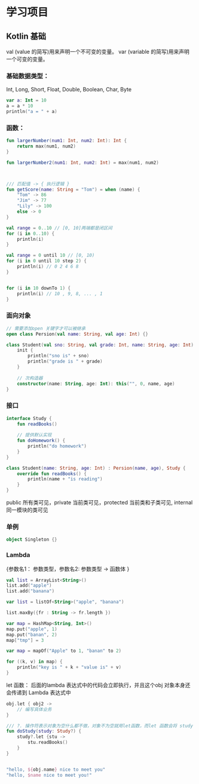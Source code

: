# 学习项目


## Kotlin 基础

val (value 的简写)用来声明一个不可变的变量。
var (variable 的简写)用来声明一个可变的变量。

### 基础数据类型：

Int, Long, Short, Float, Double, Boolean, Char, Byte

```kotlin
var a: Int = 10
a = a * 10
println("a = " + a)
```

### 函数：

```kotlin
fun largerNumber(num1: Int, num2: Int): Int {
    return max(num1, num2)
}

fun largerNumber2(num1: Int, num2: Int) = max(num1, num2)



/// 匹配值 -> { 执行逻辑 }
fun getScore(name: String = "Tom") = when (name) {
    "Tom" -> 86
    "Jim" -> 77
    "Lily" -> 100
    else -> 0
}

val range = 0..10 // [0, 10]两端都是闭区间
for (i in 0..10) {
    println(i)
}

val range = 0 until 10 // [0, 10)
for (i in 0 until 10 step 2) {
    println(i) // 0 2 4 6 8
}


for (i in 10 downTo 1) { 
    println(i) // 10 , 9, 8, ... , 1
}
```

### 面向对象

```kotlin
// 需要添加open 关键字才可以被继承
open class Persion(val name: String, val age: Int) {}

class Student(val sno: String, val grade: Int, name: String, age: Int): Persion(name, age) {
    init {
        println("sno is" + sno)
        println("grade is " + grade)
    }
    
    // 次构造器
    constructor(name: String, age: Int): this("", 0, name, age)
}
```

### 接口

```kotlin
interface Study {
    fun readBooks()
    
    // 提供默认实现
    fun doHomework() {
        println("do homework")
    }
}

class Student(name: String, age: Int) : Persion(name, age), Study {
    override fun readBooks() {
        println(name + "is reading")
    }
}
```


public 所有类可见，private 当前类可见，protected 当前类和子类可见, internal 同一模块的类可见

### 单例

```kotlin
object Singleton {}
```

### Lambda

{参数名1： 参数类型，参数名2: 参数类型 -> 函数体 }

```kotlin
val list = ArrayList<String>()
list.add("apple")
list.add("banana")

var list = listOf<String>("apple", "banana")

list.maxBy({fr : String -> fr.length })

var map = HashMap<String, Int>()
map.put("apple", 1)
map.put("banan", 2)
map["tmp"] = 3

var map = mapOf("Apple" to 1, "banan" to 2)

for ((k, v) in map) {
    println("key is " + k + "value is" + v)
}
```


let 函数： 后面的lambda 表达式中的代码会立即执行，并且这个obj 对象本身还会传递到 Lambda 表达式中

```kotlin
obj.let { obj2 -> 
    // 编写具体业务
}

/// ?. 操作符表示对象为空什么都不做，对象不为空就用let函数，而let 函数会将 study 对象本身传递到 lambda 中。此时 study 肯定不为空
fun doStudy(study: Study?) {
    study?.let {stu -> 
        stu.readBooks()
    }
}
```

```kotlin

"hello, ${obj.name} nice to meet you"
"hello, $name nice to meet you!"
```







